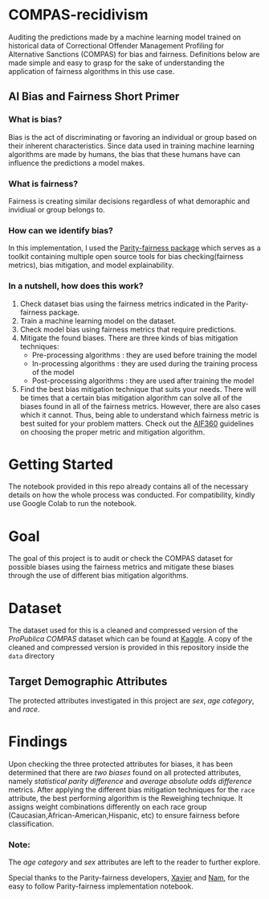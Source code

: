 # COMPAS-recidivism
Auditing the predictions made by a machine learning model trained on historical data of  Correctional Offender Management Profiling for Alternative Sanctions (COMPAS) for bias and fairness. Definitions below are made simple and easy to grasp for the sake of understanding the application of fairness algorithms in this use case.
## AI Bias and Fairness Short  Primer
### What is bias?

Bias is the act of discriminating or favoring an individual or group based on their inherent characteristics. Since data used in training machine learning algorithms are made by humans, the bias that these humans have can influence the predictions a model makes.

### What is fairness?

Fairness is creating similar decisions regardless of what demoraphic and invidiual or group belongs to. 

### How can we identify bias?
In this implementation, I used the [Parity-fairness package](https://github.com/xmpuspus/parity-fairness) which serves as a toolkit containing multiple open source tools for bias checking(fairness metrics), bias mitigation, and model explainability. 

### In a nutshell, how does this work?
 1. Check dataset bias using the fairness metrics indicated in the Parity-fairness package.
 2. Train a machine learning model on the dataset.
 3. Check model bias using fairness metrics that require predictions.
 4. Mitigate the found biases. There are three kinds of bias mitigation techniques:
	 * Pre-processing algorithms : they are used before training the model
	 * In-processing algorithms : they are used during the training process of the model
	 * Post-processing algorithms : they are used after training the model
5. Find the best bias mitigation technique that suits your needs. There will be times that a certain bias mitigation algorithm can solve all of the biases found in all of the fairness metrics. However, there are also cases which it cannot. Thus, being able to understand which fairness metric is best suited for your problem matters. Check out the [AIF360](http://aif360.mybluemix.net/resources#guidance) guidelines on choosing the proper metric and mitigation algorithm. 

# Getting Started
The notebook provided in this repo already contains all of the necessary details on how the whole process was conducted. For compatibility, kindly use Google Colab to run the notebook.

# Goal
The goal of this project is to audit or check the COMPAS dataset for possible biases using the fairness metrics and mitigate these biases through the use of different bias mitigation algorithms. 

# Dataset
The dataset used for this is a cleaned and compressed version of the *ProPublica COMPAS* dataset which can be found at [Kaggle](https://www.kaggle.com/danofer/compass). A copy of the cleaned and compressed version is provided in this repository inside the `data` directory

## Target Demographic Attributes
The protected attributes investigated in this project are *sex*, *age category*, and *race*.
# Findings
Upon checking the three protected attributes for biases, it has been determined that there are *two biases* found on all protected attributes, namely *statistical parity difference* and *average absolute odds difference* metrics.  After applying the different bias mitigation techniques for the `race` attribute, the best performing algorithm is the Reweighing technique. It assigns weight combinations differently on each race group (Caucasian,African-American,Hispanic, etc) to ensure fairness before classification.

### Note:
The *age category* and *sex* attributes are left to the reader to further explore. 

Special thanks to the Parity-fairness developers, [Xavier](https://github.com/xmpuspus) and [Nam](https://github.com/namsvd), for the easy to follow Parity-fairness implementation notebook.
